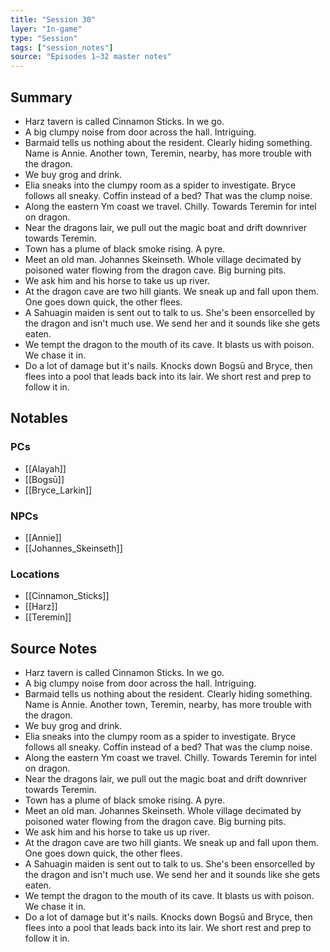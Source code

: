 ```yaml
---
title: "Session 30"
layer: "In-game"
type: "Session"
tags: ["session_notes"]
source: "Episodes 1–32 master notes"
---
```

## Summary

- Harz tavern is called Cinnamon Sticks. In we go.
- A big clumpy noise from door across the hall. Intriguing.
- Barmaid tells us nothing about the resident. Clearly hiding something. Name is Annie. Another town, Teremin, nearby, has more trouble with the dragon.
- We buy grog and drink.
- Elia sneaks into the clumpy room as a spider to investigate. Bryce follows all sneaky. Coffin instead of a bed? That  was the clump noise.
- Along the eastern Ym coast we travel. Chilly. Towards Teremin for intel on dragon.
- Near the dragons lair, we pull out the magic boat and drift downriver towards Teremin.
- Town has a plume of black smoke rising. A pyre.
- Meet an old man. Johannes Skeinseth. Whole village decimated by poisoned water flowing from the dragon cave. Big burning pits.
- We ask him and his horse to take us up river.
- At the dragon cave are two hill giants. We sneak up and fall upon them. One goes down quick, the other flees.
- A Sahuagin maiden is sent out to talk to us. She's been ensorcelled by the dragon and isn't much use. We send her and it sounds like she gets eaten.
- We tempt the dragon to the mouth of its cave. It blasts us with poison. We chase it in.
- Do a lot of damage but it's nails. Knocks down Bogsū and Bryce, then flees into a pool that leads back into its lair. We short rest and prep to follow it in.
## Notables

### PCs
- [[Alayah]]
- [[Bogsū]]
- [[Bryce_Larkin]]

### NPCs
- [[Annie]]
- [[Johannes_Skeinseth]]

### Locations
- [[Cinnamon_Sticks]]
- [[Harz]]
- [[Teremin]]
## Source Notes

- Harz tavern is called Cinnamon Sticks. In we go.
- A big clumpy noise from door across the hall. Intriguing.
- Barmaid tells us nothing about the resident. Clearly hiding something. Name is Annie. Another town, Teremin, nearby, has more trouble with the dragon.
- We buy grog and drink. 
- Elia sneaks into the clumpy room as a spider to investigate. Bryce follows all sneaky. Coffin instead of a bed? That  was the clump noise.
- Along the eastern Ym coast we travel. Chilly. Towards Teremin for intel on dragon.
- Near the dragons lair, we pull out the magic boat and drift downriver towards Teremin.
- Town has a plume of black smoke rising. A pyre.
- Meet an old man. Johannes Skeinseth. Whole village decimated by poisoned water flowing from the dragon cave. Big burning pits.
- We ask him and his horse to take us up river.
- At the dragon cave are two hill giants. We sneak up and fall upon them. One goes down quick, the other flees.
- A Sahuagin maiden is sent out to talk to us. She's been ensorcelled by the dragon and isn't much use. We send her and it sounds like she gets eaten.
- We tempt the dragon to the mouth of its cave. It blasts us with poison. We chase it in.
- Do a lot of damage but it's nails. Knocks down Bogsū and Bryce, then flees into a pool that leads back into its lair. We short rest and prep to follow it in.

